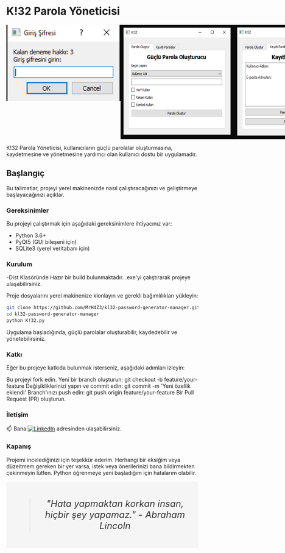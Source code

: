 # K!32 Parola Yöneticisi

<div style="display: flex; justify-content: space-between;">
  <img src="mainpassword.PNG" width="300" height="200" alt="Açılış Ekranı">
  <img src="ArayüzParolaOluşturucu.PNG" width="300" height="300" alt="Parola Oluşturma Ekranı">
  <img src="ArayüzKayıtlıParolalar.PNG" width="300" height="300" alt="Kayıtlı Parolalar Ekranı">
</div>

K!32 Parola Yöneticisi, kullanıcıların güçlü parolalar oluşturmasına, kaydetmesine ve yönetmesine yardımcı olan kullanıcı dostu bir uygulamadır.

## Başlangıç

Bu talimatlar, projeyi yerel makinenizde nasıl çalıştıracağınızı ve geliştirmeye başlayacağınızı açıklar.

### Gereksinimler

Bu projeyi çalıştırmak için aşağıdaki gereksinimlere ihtiyacınız var:

- Python 3.6+
- PyQt5 (GUI bileşeni için)
- SQLite3 (yerel veritabanı için)

### Kurulum

-Dist Klasöründe Hazır bir build bulunmaktadır. .exe'yi çalıştırarak projeye ulaşabilirsiniz.

Proje dosyalarını yerel makinenize klonlayın ve gerekli bağımlılıkları yükleyin:

```bash
git clone https://github.com/MrH4Z3/kl32-password-generator-manager.git
cd kl32-password-generator-manager
python K!32.py
```
Uygulama başladığında, güçlü parolalar oluşturabilir, kaydedebilir ve yönetebilirsiniz.

### Katkı
Eğer bu projeye katkıda bulunmak isterseniz, aşağıdaki adımları izleyin:

Bu projeyi fork edin.
Yeni bir branch oluşturun: git checkout -b feature/your-feature
Değişikliklerinizi yapın ve commit edin: git commit -m 'Yeni özellik eklendi'
Branch'ınızı push edin: git push origin feature/your-feature
Bir Pull Request (PR) oluşturun.


### İletişim
📫 Bana [![LinkedIn](https://img.shields.io/badge/LinkedIn-%230077B5.svg?logo=linkedin&logoColor=white)](https://linkedin.com/in/barış-can-sarıca-4836b3242) adresinden ulaşabilirsiniz.
### Kapanış
Projemi incelediğinizi için teşekkür ederim. Herhangi bir eksiğim veya düzeltmem gereken bir yer varsa, istek veya önerilerinizi bana bildirmekten çekinmeyin lütfen. Python öğrenmeye yeni başladığım için hatalarım olabilir.

<div style="background-color: #f5f5f5; text-align: center; padding: 20px;">
  <blockquote style="font-size: 24px; color: #333; font-style: italic;">
    "Hata yapmaktan korkan insan, hiçbir şey yapamaz." - Abraham Lincoln
  </blockquote>
</div>

